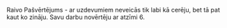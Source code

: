 Raivo
Pašvērtējums - ar uzdevumiem neveicās tik labi kā cerēju, bet tā pat kaut ko zināju. Savu darbu novērtēju ar atzīmi 6.
